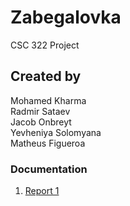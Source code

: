 # Zabegalovka
CSC 322 Project
## Created by
Mohamed Kharma<br />
Radmir Sataev<br />
Jacob Onbreyt<br />
Yevheniya Solomyana<br />
Matheus Figueroa
### Documentation
1.	[Report 1](https://github.com/Zabegalovka/Zabegalovka/blob/main/report%201.pdf)
